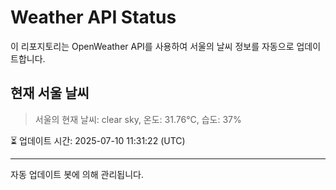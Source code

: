 
# Weather API Status

이 리포지토리는 OpenWeather API를 사용하여 서울의 날씨 정보를 자동으로 업데이트합니다.

## 현재 서울 날씨
> 서울의 현재 날씨: clear sky, 온도: 31.76°C, 습도: 37%

⏳ 업데이트 시간: 2025-07-10 11:31:22 (UTC)

---
자동 업데이트 봇에 의해 관리됩니다.
